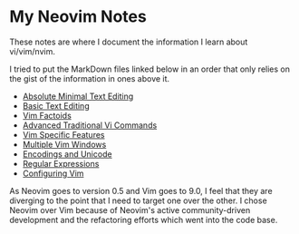 # My Neovim Notes

These notes are where I document the information
I learn about vi/vim/nvim.

I tried to put the MarkDown files linked below in
an order that only relies on the gist of the
information in ones above it.

* [Absolute Minimal Text Editing](AbsoluteMinimalTextEditing.md)
* [Basic Text Editing](BasicTextEditing.md)
* [Vim Factoids](VimFactoids.md)
* [Advanced Traditional Vi Commands](AdvTradViCommands.md)
* [Vim Specific Features](VimSpecificFeatures.md)
* [Multiple Vim Windows](MultipleVimWindows.md)
* [Encodings and Unicode](EncodingsUnicode.md)
* [Regular Expressions](RegularExpressions.md)
* [Configuring Vim](VimConfiguration.md)

As Neovim goes to version 0.5 and Vim goes to 9.0, I
feel that they are diverging to the point that I need
to target one over the other.  I chose Neovim
over Vim because of Neovim's active community-driven
development and the refactoring efforts which went into
the code base.
